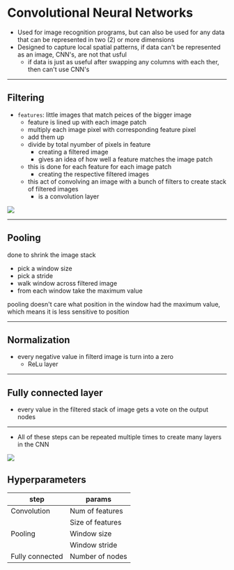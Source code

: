 # Convolutional  Neural Networks
- Used for image recognition programs, but can also be used for any data that can be represented in two (2) or more dimensions
- Designed to capture local spatial patterns, if data can't be represented as an image, CNN's, are not that usful
    - if data is just as useful after swapping any columns with each ther, then can't use CNN's
---
## Filtering
- `features`: little images that match peices of the bigger image
    - feature is lined up with each image patch
    - multiply each image pixel with corresponding feature pixel
    - add them up
    - divide by total nyumber of pixels in feature
        - creating a filtered image
        - gives an idea of how well a feature matches the image patch
    - this is done for each feature for each image patch
        - creating the respective filtered images
    - this act of convolving an image with a bunch of filters to create  stack of filtered images
        - is a convolution layer

<img src='https://www.edureka.co/blog/wp-content/uploads/2018/10/3-8.png'>

---
## Pooling
done to shrink the image stack
- pick a window size
- pick a stride
- walk window across filtered image
- from each window take the maximum value

pooling doesn't care what position in the window had the maximum value, which means it is less sensitive to position

---
## Normalization
- every negative value in filterd image is turn into a zero
    - ReLu layer

---
## Fully connected layer
- every value in the filtered stack of image gets a vote on the output nodes 

---
- All of these steps can be repeated multiple times to create many layers in the CNN

<img src='https://www.researchgate.net/publication/336805909/figure/fig1/AS:817888827023360@1572011300751/Schematic-diagram-of-a-basic-convolutional-neural-network-CNN-architecture-26.ppm'>

## Hyperparameters

| step            | params           |
|-----------------|------------------|
| Convolution     | Num of features  |
|                 | Size of features |
| Pooling         | Window size      |
|                 | Window stride    |
| Fully connected | Number of nodes  |